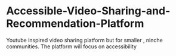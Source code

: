 # Accessible-Video-Sharing-and-Recommendation-Platform
Youtube inspired video sharing platform but for smaller , ninche communities. The platform will focus on accessibility
